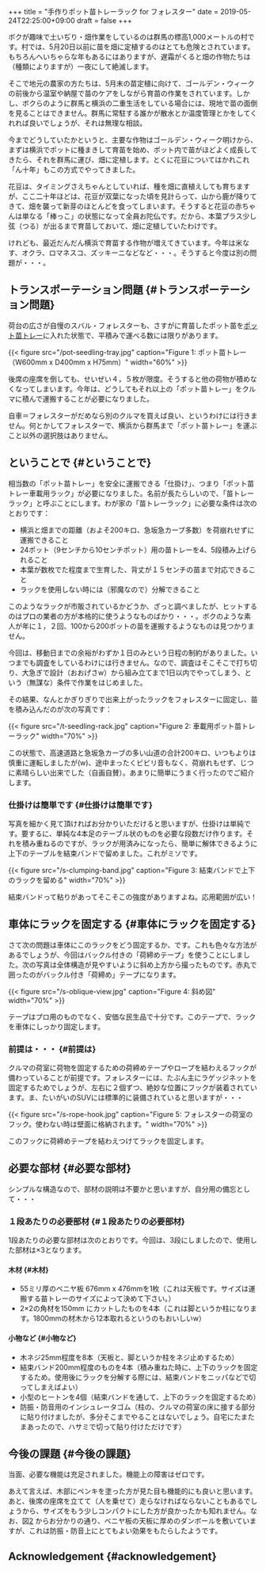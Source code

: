 +++
title = "手作りポット苗トレーラック for フォレスター"
date = 2019-05-24T22:25:00+09:00
draft = false
+++

ボクが趣味で土いぢり・畑作業をしているのは群馬の標高1,000メートルの村です。村では、5月20日以前に苗を畑に定植するのはとても危険とされています。もちろんへいちゃらな年もあるにはありますが、遅霜がくると畑の作物たちは（種類によりますが）一夜にして絶滅します。

そこで地元の農家の方たちは、5月末の苗定植に向けて、ゴールデン・ウィークの前後から温室や納屋で苗のケアをしながら育苗の作業をされています。しかし、ボクらのように群馬と横浜の二重生活をしている場合には、現地で苗の面倒を見ることはできません。群馬に常駐する誰かが散水とか温度管理とかをしてくれれば良いでしょうが、それは無理な相談。

今までどうしていたかというと、主要な作物はゴールデン・ウィーク明けから、まずは横浜でポットに種まきして育苗を始め、ポット内で苗がほどよく成長してきたら、それを群馬に運び、畑に定植します。とくに花豆についてはかれこれ「ん十年」もこの方式でやってきました。

花豆は、タイミングさえちゃんとしていれば、種を畑に直植えしても育ちますが、ここ二十年ほどは、花豆が双葉になった頃を見計らって、山から鹿が降りてきて、畑を襲って新芽のほとんどを食ってしまいます。そうすると花豆の赤ちゃんは単なる「棒っこ」の状態になって全員お陀仏です。だから、本葉プラス少し弦（つる）が出るまで育苗しておいて、畑に定植していたわけです。

けれども、最近だんだん横浜で育苗する作物が増えてきています。今年は米なす、オクラ、ロマネスコ、ズッキーニなどなど・・・。そうすると今度は別の問題が・・・。


## トランスポーテーション問題 {#トランスポーテーション問題}

荷台の広さが自慢のスバル・フォレスターも、さすがに育苗したポット苗を[ポット苗トレー](#org8f82bae)に入れた状態で、平積みで運べる数には限りがあります。

<a id="org8f82bae"></a>

{{< figure src="/pot-seedling-tray.jpg" caption="Figure 1: ポット苗トレー（W600mm x D400mm x H75mm）" width="60%" >}}

後席の座席を倒しても、せいぜい４，５枚が限度。そうすると他の荷物が積めなくなってしまいます。今年は、どうしてもそれ以上の「ポット苗トレー」をクルマに積んで運搬することが必要になりました。

自車＝フォレスターがだめなら別のクルマを買えば良い、というわけには行きません。何とかしてフォレスターで、横浜から群馬まで「ポット苗トレー」を運ぶこと以外の選択肢はありません。


## ということで {#ということで}

相当数の「ポット苗トレー」を安全に運搬できる「仕掛け」、つまり「ポット苗トレー車載用ラック」が必要になりました。名前が長たらしいので、「苗トレーラック」と呼ぶことにします。わが家の「苗トレーラック」に必要な条件は次のとおりです：

-   横浜と畑までの距離（およそ200キロ、急坂急カーブ多数）を荷崩れせずに運搬できること
-   24ポット（9センチから10センチポット）用の苗トレーを4、5段積み上げられること
-   本葉が数枚でた程度まで生育した、背丈が１５センチの苗まで対応できること
-   ラックを使用しない時には（邪魔なので）分解できること

このようなラックが市販されているかどうか、ざっと調べましたが、ヒットするのはプロの業者の方が本格的に使うようなものばかり・・・。ボクのような素人が年に１，２回、100から200ポットの苗を運搬するようなものは見つかりません。

今回は、移動日までの余裕がわずか１日のみという日程の制約がありました。いつまでも調査をしているわけには行きません。なので、調査はそこそこで打ち切り、大急ぎで設計（おおげさw）から組み立てまで1日以内でやってしまう、という（無謀な）条件で作業をはじめました。

その結果、なんとかぎりぎりで出来上がったラックをフォレスターに固定し、苗を積み込んだのが次の写真です：

<a id="orgd60de20"></a>

{{< figure src="/t-seedling-rack.jpg" caption="Figure 2: 車載用ポット苗トレーラック" width="70%" >}}

この状態で、高速道路と急坂急カーブの多い山道の合計200キロ、いつもよりは慎重に運転しましたが(w)、途中まったくビビリ音もなく、荷崩れもせず、じつに素晴らしい出来でした（自画自賛）。あまりに簡単にうまく行ったのでご紹介します。


### 仕掛けは簡単です {#仕掛けは簡単です}

写真を細かく見て頂ければお分かりいただけると思いますが、仕掛けは単純です。要するに、単純な4本足のテーブル状のものを必要な段数だけ作ります。それを積み重ねるのですが、ラックが用済みになったら、簡単に解体できるように上下のテーブルを結束バンドで留めました。これがミソです。

<a id="org2577b0f"></a>

{{< figure src="/s-clumping-band.jpg" caption="Figure 3: 結束バンドで上下のラックを留める" width="70%" >}}

結束バンドって粘りがあってそこそこの強度がありますよね。応用範囲が広い！


## 車体にラックを固定する {#車体にラックを固定する}

さて次の問題は車体にこのラックをどう固定するか、です。これも色々な方法があるでしょうが、今回はバックル付きの「荷締めテープ」を使うことにしました。次の写真は全体構造が見やすいように斜め上方から撮ったものです。赤丸で囲ったのがバックル付き「荷締め」テープになります。

<a id="orgbbe4733"></a>

{{< figure src="/s-oblique-view.jpg" caption="Figure 4: 斜め図" width="70%" >}}

テープはプロ用のものでなく、安価な民生品で十分です。このテープで、ラックを車体にしっかり固定します。


### 前提は・・・ {#前提は}

クルマの荷室に荷物を固定するための荷締めテープやロープを結わえるフックが備わっていることが前提です。フォレスターには、たぶん主にラゲッジネットを固定するためでしょうが、左右に２個ずつ、絶妙な位置にフックが装着されています。ま、たいがいのSUVには標準的に装備されていると思いますが・・・

{{< figure src="/s-rope-hook.jpg" caption="Figure 5: フォレスターの荷室のフック。使わない時は壁面に格納されます。" width="70%" >}}

このフックに荷締めテープを結わえつけてラックを固定します。


## 必要な部材 {#必要な部材}

シンプルな構造なので、部材の説明は不要かと思いますが、自分用の備忘として・・・


### １段あたりの必要部材 {#１段あたりの必要部材}

1段あたりの必要な部材は次のとおりです。今回は、3段にしましたので、使用した部材は×3となります。


#### 木材 {#木材}

-   55ミリ厚のベニヤ板 676mm x 476mmを1枚（これは天板です。サイズは運搬する苗トレーのサイズによって決めて下さい。）
-   2×2の角材を150mm にカットしたものを4本（これは脚というか柱になります。1800mmの材木から12本取れるというのもおいしいw）


#### 小物など {#小物など}

-   木ネジ25mm程度を8本（天板と、脚というか柱をネジ止めするため）
-   結束バンド200mm程度のものを4本（積み重ねた時に、上下のラックを固定するため。使用後にラックを分解する際には、結束バンドをニッパなどで切ってしまえばよい）
-   小型のヒートンを4個（結束バンドを通して、上下のラックを固定するため）
-   防振・防音用のインシュレータゴム（柱の、クルマの荷室の床に接する部分に貼り付けましたが、多分そこまでやることはないでしょう。自宅にたまたまあったので、ハサミで切って貼り付けただけです）


## 今後の課題 {#今後の課題}

当面、必要な機能は充足されました。機能上の障害はゼロです。

あえて言えば、木部にペンキを塗った方が見た目も機能的にも良いと思います。あと、後席の座席を立てて（人を乗せて）走らなければならないこともあるでしょうから、サイズをもう少しコンパクトにした方が良かったかも知れません。なお、図[2](#orgd60de20) からお分かりの通り、ベニヤ板の天板に厚めのダンボールを敷いていますが、これは防振・防音上にとてもよい効果をもたらしたようです。


## Acknowledgement {#acknowledgement}